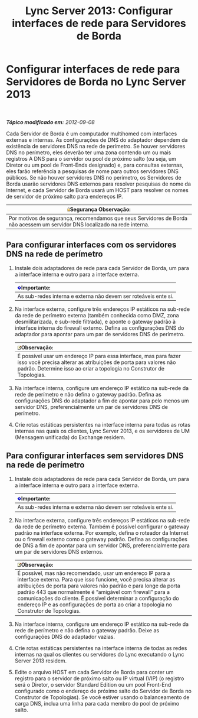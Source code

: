 ﻿---
title: 'Lync Server 2013: Configurar interfaces de rede para Servidores de Borda'
TOCTitle: Configurar interfaces de rede para Servidores de Borda
ms:assetid: b0aecdf6-4ae2-46f6-b9b6-948bfc3df11e
ms:mtpsurl: https://technet.microsoft.com/pt-br/library/Gg412847(v=OCS.15)
ms:contentKeyID: 49307811
ms.date: 05/19/2016
mtps_version: v=OCS.15
ms.translationtype: HT
---

# Configurar interfaces de rede para Servidores de Borda no Lync Server 2013

 

_**Tópico modificado em:** 2012-09-08_

Cada Servidor de Borda é um computador multihomed com interfaces externas e internas. As configurações de DNS do adaptador dependem da existência de servidores DNS na rede de perímetro. Se houver servidores DNS no perímetro, eles deverão ter uma zona contendo um ou mais registros A DNS para o servidor ou pool de próximo salto (ou seja, um Diretor ou um pool de Front-Ends designado) e, para consultas externas, eles farão referência a pesquisas de nome para outros servidores DNS públicos. Se não houver servidores DNS no perímetro, os Servidores de Borda usarão servidores DNS externos para resolver pesquisas de nome da Internet, e cada Servidor de Borda usará um HOST para resolver os nomes de servidor de próximo salto para endereços IP.

<table>
<thead>
<tr class="header">
<th><img src="images/Gg399038.security(OCS.15).gif" title="security" alt="security" />Segurança Observação:</th>
</tr>
</thead>
<tbody>
<tr class="odd">
<td>Por motivos de segurança, recomendamos que seus Servidores de Borda não acessem um servidor DNS localizado na rede interna.</td>
</tr>
</tbody>
</table>


## Para configurar interfaces com os servidores DNS na rede de perímetro

1.  Instale dois adaptadores de rede para cada Servidor de Borda, um para a interface interna e outro para a interface externa.
    
    <table>
    <thead>
    <tr class="header">
    <th><img src="images/Gg425939.important(OCS.15).gif" title="important" alt="important" />Importante:</th>
    </tr>
    </thead>
    <tbody>
    <tr class="odd">
    <td>As sub-redes interna e externa não devem ser roteáveis ente si.</td>
    </tr>
    </tbody>
    </table>


2.  Na interface externa, configure três endereços IP estáticos na sub-rede da rede de perímetro externa (também conhecida como DMZ, zona desmilitarizada, e sub-rede filtrada), e aponte o gateway padrão à interface interna do firewall externo. Defina as configurações DNS do adaptador para apontar para um par de servidores DNS de perímetro.
    
    <table>
    <thead>
    <tr class="header">
    <th><img src="images/Gg425756.note(OCS.15).gif" title="note" alt="note" />Observação:</th>
    </tr>
    </thead>
    <tbody>
    <tr class="odd">
    <td>É possível usar um endereço IP para essa interface, mas para fazer isso você precisa alterar as atribuições de porta para valores não padrão. Determine isso ao criar a topologia no Construtor de Topologias.</td>
    </tr>
    </tbody>
    </table>


3.  Na interface interna, configure um endereço IP estático na sub-rede da rede de perímetro e não defina o gateway padrão. Defina as configurações DNS do adaptador a fim de apontar para pelo menos um servidor DNS, preferencialmente um par de servidores DNS de perímetro.

4.  Crie rotas estáticas persistentes na interface interna para todas as rotas internas nas quais os clientes, Lync Server 2013, e os servidores de UM (Mensagem unificada) do Exchange residem.

## Para configurar interfaces sem servidores DNS na rede de perímetro

1.  Instale dois adaptadores de rede para cada Servidor de Borda, um para a interface interna e outro para a interface externa.
    
    <table>
    <thead>
    <tr class="header">
    <th><img src="images/Gg425939.important(OCS.15).gif" title="important" alt="important" />Importante:</th>
    </tr>
    </thead>
    <tbody>
    <tr class="odd">
    <td>As sub-redes interna e externa não devem ser roteáveis ente si.</td>
    </tr>
    </tbody>
    </table>


2.  Na interface externa, configure três endereços IP estáticos na sub-rede da rede de perímetro externa. Também é possível configurar o gateway padrão na interface externa. Por exemplo, defina o roteador da Internet ou o firewall externo como o gateway padrão. Defina as configurações de DNS a fim de apontar para um servidor DNS, preferencialmente para um par de servidores DNS externos.
    
    <table>
    <thead>
    <tr class="header">
    <th><img src="images/Gg425756.note(OCS.15).gif" title="note" alt="note" />Observação:</th>
    </tr>
    </thead>
    <tbody>
    <tr class="odd">
    <td>É possível, mas não recomendado, usar um endereço IP para a interface externa. Para que isso funcione, você precisa alterar as atribuições de porta para valores não padrão e para longe da porta padrão 443 que normalmente é “amigável com firewall” para a comunicações do cliente. É possível determinar a configuração do endereço IP e as configurações de porta ao criar a topologia no Construtor de Topologias.</td>
    </tr>
    </tbody>
    </table>


3.  Na interface interna, configure um endereço IP estático na sub-rede da rede de perímetro e não defina o gateway padrão. Deixe as configurações DNS do adaptador vazias.

4.  Crie rotas estáticas persistentes na interface interna de todas as redes internas na qual os clientes ou servidores do Lync executando o Lync Server 2013 residem.

5.  Edite o arquivo HOST em cada Servidor de Borda para conter um registro para o servidor de próximo salto ou IP virtual (VIP) (o registro será o Diretor, o servidor Standard Edition ou um pool Front-End configurado como o endereço de próximo salto do Servidor de Borda no Construtor de Topologias). Se você estiver usando o balanceamento de carga DNS, inclua uma linha para cada membro do pool de próximo salto.

